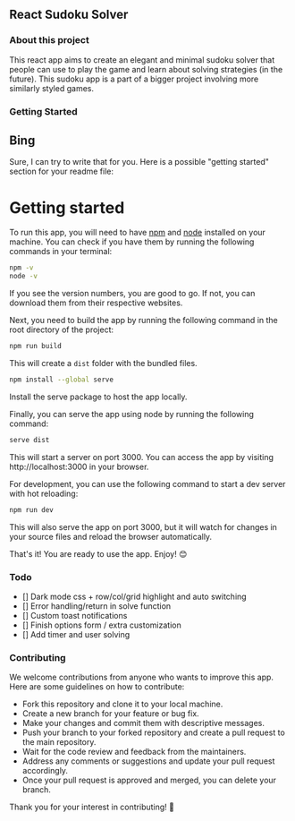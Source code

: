 ## React Sudoku Solver

### About this project
This react app aims to create an elegant and minimal sudoku solver that people can use to play the game and learn about solving strategies (in the future). This sudoku app is a part of a bigger project involving more similarly styled games.

### Getting Started
## Bing

Sure, I can try to write that for you. Here is a possible "getting started" section for your readme file:

# Getting started

To run this app, you will need to have [npm](https://www.npmjs.com/) and [node](https://nodejs.org/en/) installed on your machine. You can check if you have them by running the following commands in your terminal:

```bash
npm -v
node -v
```

If you see the version numbers, you are good to go. If not, you can download them from their respective websites.

Next, you need to build the app by running the following command in the root directory of the project:

```bash
npm run build
```

This will create a `dist` folder with the bundled files.

```bash
npm install --global serve
```
Install the serve package to host the app locally.

Finally, you can serve the app using node by running the following command:

```bash
serve dist
```

This will start a server on port 3000. You can access the app by visiting http://localhost:3000 in your browser.

For development, you can use the following command to start a dev server with hot reloading:

```bash
npm run dev
```

This will also serve the app on port 3000, but it will watch for changes in your source files and reload the browser automatically.

That's it! You are ready to use the app. Enjoy! 😊

### Todo
- [] Dark mode css + row/col/grid highlight and auto switching
- [] Error handling/return in solve function
- [] Custom toast notifications
- [] Finish options form / extra customization
- [] Add timer and user solving

### Contributing
We welcome contributions from anyone who wants to improve this app. Here are some guidelines on how to contribute:

- Fork this repository and clone it to your local machine.
- Create a new branch for your feature or bug fix.
- Make your changes and commit them with descriptive messages.
- Push your branch to your forked repository and create a pull request to the main repository.
- Wait for the code review and feedback from the maintainers.
- Address any comments or suggestions and update your pull request accordingly.
- Once your pull request is approved and merged, you can delete your branch.

Thank you for your interest in contributing! 🙌